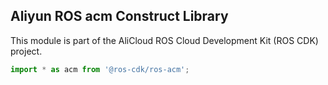 ## Aliyun ROS acm Construct Library

This module is part of the AliCloud ROS Cloud Development Kit (ROS CDK) project.

```ts
import * as acm from '@ros-cdk/ros-acm';
```